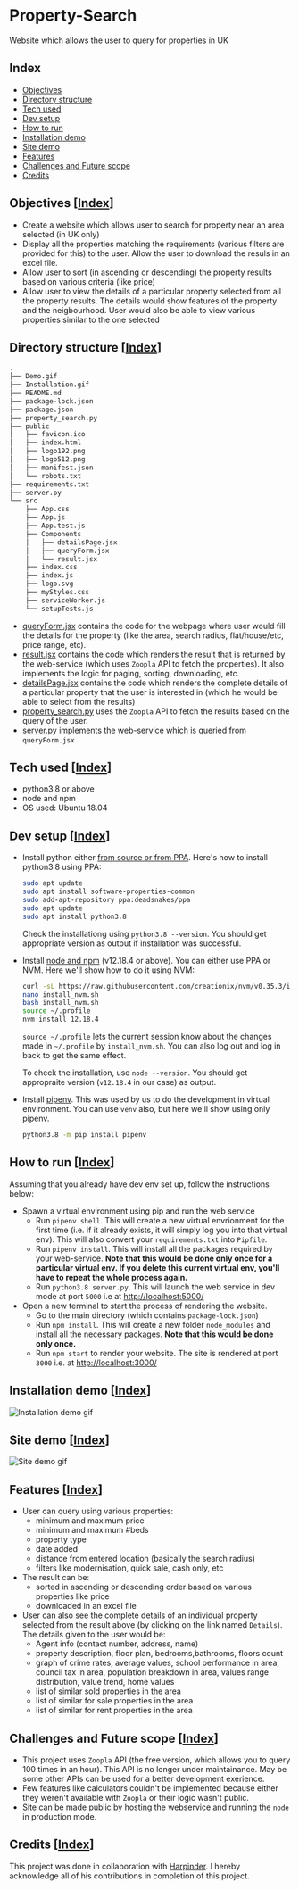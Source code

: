 # Property-Search
Website which allows the user to query for properties in UK

## Index
- [Objectives](#objectives-index)
- [Directory structure](#directory-structure-index)
- [Tech used](#tech-used-index)
- [Dev setup](#dev-setup-index)
- [How to run](#how-to-run-index)
- [Installation demo](#installation-demo-index)
- [Site demo](#site-demo-index)
- [Features](#features-index)
- [Challenges and Future scope](#challenges-and-future-scope-index)
- [Credits](#credits-index)

## Objectives [[Index](#index)]
- Create a website which allows user to search for property near an area selected (in UK only)
- Display all the properties matching the requirements (various filters are provided for this) to the user. Allow the user to download the resuls in an excel file. 
- Allow user to sort (in ascending or descending) the property results based on various criteria (like price)
- Allow user to view the details of a particular property selected from all the property results. The details would show features of the property and the neigbourhood. User would also be able to view various properties similar to the one selected

## Directory structure [[Index](#index)]
```bash
.
├── Demo.gif
├── Installation.gif
├── README.md
├── package-lock.json
├── package.json
├── property_search.py
├── public
│   ├── favicon.ico
│   ├── index.html
│   ├── logo192.png
│   ├── logo512.png
│   ├── manifest.json
│   └── robots.txt
├── requirements.txt
├── server.py
└── src
    ├── App.css
    ├── App.js
    ├── App.test.js
    ├── Components
    │   ├── detailsPage.jsx
    │   ├── queryForm.jsx
    │   └── result.jsx
    ├── index.css
    ├── index.js
    ├── logo.svg
    ├── myStyles.css
    ├── serviceWorker.js
    └── setupTests.js
```
- [queryForm.jsx](/src/Components/queryForm.jsx) contains the code for the webpage where user would fill the details for the property (like the area, search radius, flat/house/etc, price range, etc).
- [result.jsx](/src/Components/result.jsx) contains the code which renders the result that is returned by the web-service (which uses `Zoopla` API to fetch the properties). It also implements the logic for paging, sorting, downloading, etc.
- [detailsPage.jsx](/src/Components/detailsPage.jsx) contains the code which renders the complete details of a particular property that the user is interested in (which he would be able to select from the results)
- [property_search.py](/property_search.py) uses the `Zoopla` API to fetch the results based on the query of the user. 
- [server.py](/server.py) implements the web-service which is queried from `queryForm.jsx`

## Tech used [[Index](#index)]
- python3.8 or above
- node and npm
- OS used: Ubuntu 18.04

## Dev setup [[Index](#index)]
- Install python either [from source or from PPA](https://tech.serhatteker.com/post/2019-12/how-to-install-python38-on-ubuntu/). Here's how to install python3.8 using PPA:
  ```bash
  sudo apt update
  sudo apt install software-properties-common
  sudo add-apt-repository ppa:deadsnakes/ppa
  sudo apt update
  sudo apt install python3.8
  ```
  Check the installationg using `python3.8 --version`. You should get appropriate version as output if installation was successful.
  
- Install [node and npm](https://www.digitalocean.com/community/tutorials/how-to-install-node-js-on-ubuntu-18-04) (v12.18.4 or above). You can either use PPA or NVM. Here we'll show how to do it using NVM:
  ```bash
  curl -sL https://raw.githubusercontent.com/creationix/nvm/v0.35.3/install.sh -o install_nvm.sh
  nano install_nvm.sh
  bash install_nvm.sh
  source ~/.profile
  nvm install 12.18.4
  ```
  `source ~/.profile` lets the current session know about the changes made in `~/.profile` by `install_nvm.sh`. You can also log out and log in back to get the same effect.
  
  To check the installation, use `node --version`. You should get appropraite version (`v12.18.4` in our case) as output.

- Install [pipenv](https://pipenv.pypa.io/en/latest/basics/#environment-management-with-pipenv). This was used by us to do the development in virtual environment. You can use `venv` also, but here we'll show using only pipenv.
  ```bash
  python3.8 -m pip install pipenv
  ```

## How to run [[Index](#index)]
Assuming that you already have dev env set up, follow the instructions below:
- Spawn a virtual environment using pip and run the web service
  - Run `pipenv shell`. This will create a new virtual envrionment for the first time (i.e. if it already exists, it will simply log you into that virtual env). This will also convert your `requirements.txt` into `Pipfile`.
  - Run `pipenv install`. This will install all the packages required by your web-service. **Note that this would be done only once for a particular virtual env. If you delete this current virtual env, you'll have to repeat the whole process again.**
  - Run `python3.8 server.py`. This will launch the web service in dev mode at port `5000` i.e at [http://localhost:5000/](http://localhost:5000/)
- Open a new terminal to start the process of rendering the website.
  - Go to the main directory (which contains `package-lock.json`)
  - Run `npm install`. This will create a new folder `node_modules` and install all the necessary packages. **Note that this would be done only once.**
  - Run `npm start` to render your website. The site is rendered at port `3000` i.e. at [http://localhost:3000/](http://localhost:3000/)

## Installation demo [[Index](#index)]
  ![Installation demo gif](Installation.gif)
  
## Site demo [[Index](#index)]
  ![Site demo gif](Demo.gif)

## Features [[Index](#index)]
- User can query using various properties:
  - minimum and maximum price
  - minimum and maximum #beds
  - property type
  - date added
  - distance from entered location (basically the search radius)
  - filters like modernisation, quick sale, cash only, etc
- The result can be:
  - sorted in ascending or descending order based on various properties like price
  - downloaded in an excel file
- User can also see the complete details of an individual property selected from the result above (by clicking on the link named `Details`). The details given to the user would be:
  - Agent info (contact number, address, name)
  - property description, floor plan, bedrooms,bathrooms, floors count
  - graph of crime rates, average values, school performance in area, council tax in area, population breakdown in area, values range distribution, value trend, home values
  - list of similar sold properties in the area
  - list of similar for sale properties in the area
  - list of similar for rent properties in the area
  
## Challenges and Future scope [[Index](#index)]
- This project uses `Zoopla` API (the free version, which allows you to query 100 times in an hour). This API is no longer under maintainance. May be some other APIs can be used for a better development exerience.
- Few features like calculators couldn't be implemented because either they weren't available with `Zoopla` or their logic wasn't public.
- Site can be made public by hosting the webservice and running the `node` in production mode.

## Credits [[Index](#index)]
This project was done in collaboration with [Harpinder](https://github.com/SinghCoder). I hereby acknowledge all of his contributions in completion of this project.
